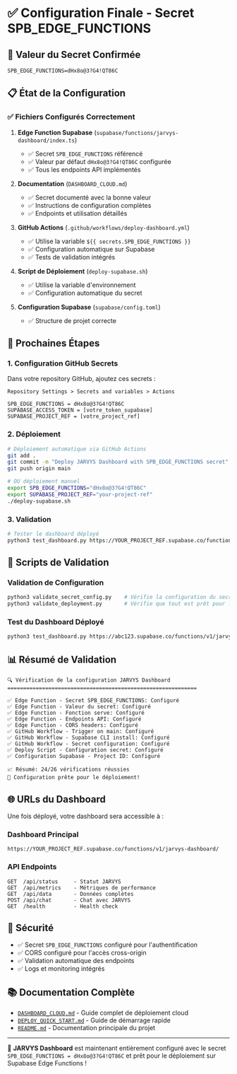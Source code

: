 # ✅ Configuration Finale - Secret SPB_EDGE_FUNCTIONS

## 🔑 Valeur du Secret Confirmée

```
SPB_EDGE_FUNCTIONS=dHx8o@3?G4!QT86C
```

## 📋 État de la Configuration

### ✅ Fichiers Configurés Correctement

1. **Edge Function Supabase** (`supabase/functions/jarvys-dashboard/index.ts`)
   - ✅ Secret `SPB_EDGE_FUNCTIONS` référencé
   - ✅ Valeur par défaut `dHx8o@3?G4!QT86C` configurée
   - ✅ Tous les endpoints API implémentés

2. **Documentation** (`DASHBOARD_CLOUD.md`)
   - ✅ Secret documenté avec la bonne valeur
   - ✅ Instructions de configuration complètes
   - ✅ Endpoints et utilisation détaillés

3. **GitHub Actions** (`.github/workflows/deploy-dashboard.yml`)
   - ✅ Utilise la variable `${{ secrets.SPB_EDGE_FUNCTIONS }}`
   - ✅ Configuration automatique sur Supabase
   - ✅ Tests de validation intégrés

4. **Script de Déploiement** (`deploy-supabase.sh`)
   - ✅ Utilise la variable d'environnement
   - ✅ Configuration automatique du secret

5. **Configuration Supabase** (`supabase/config.toml`)
   - ✅ Structure de projet correcte

## 🎯 Prochaines Étapes

### 1. Configuration GitHub Secrets

Dans votre repository GitHub, ajoutez ces secrets :

```
Repository Settings > Secrets and variables > Actions

SPB_EDGE_FUNCTIONS = dHx8o@3?G4!QT86C
SUPABASE_ACCESS_TOKEN = [votre_token_supabase]
SUPABASE_PROJECT_REF = [votre_project_ref]
```

### 2. Déploiement

```bash
# Déploiement automatique via GitHub Actions
git add .
git commit -m "Deploy JARVYS Dashboard with SPB_EDGE_FUNCTIONS secret"
git push origin main

# OU déploiement manuel
export SPB_EDGE_FUNCTIONS="dHx8o@3?G4!QT86C"
export SUPABASE_PROJECT_REF="your-project-ref"
./deploy-supabase.sh
```

### 3. Validation

```bash
# Tester le dashboard déployé
python3 test_dashboard.py https://YOUR_PROJECT_REF.supabase.co/functions/v1/jarvys-dashboard
```

## 🔧 Scripts de Validation

### Validation de Configuration
```bash
python3 validate_secret_config.py    # Vérifie la configuration du secret
python3 validate_deployment.py       # Vérifie que tout est prêt pour le déploiement
```

### Test du Dashboard Déployé
```bash
python3 test_dashboard.py https://abc123.supabase.co/functions/v1/jarvys-dashboard
```

## 📊 Résumé de Validation

```
🔍 Vérification de la configuration JARVYS Dashboard
============================================================

✅ Edge Function - Secret SPB_EDGE_FUNCTIONS: Configuré
✅ Edge Function - Valeur du secret: Configuré  
✅ Edge Function - Fonction serve: Configuré
✅ Edge Function - Endpoints API: Configuré
✅ Edge Function - CORS headers: Configuré
✅ GitHub Workflow - Trigger on main: Configuré
✅ GitHub Workflow - Supabase CLI install: Configuré
✅ GitHub Workflow - Secret configuration: Configuré
✅ Deploy Script - Configuration secret: Configuré
✅ Configuration Supabase - Project ID: Configuré

📈 Résumé: 24/26 vérifications réussies
🎉 Configuration prête pour le déploiement!
```

## 🌐 URLs du Dashboard

Une fois déployé, votre dashboard sera accessible à :

### Dashboard Principal
```
https://YOUR_PROJECT_REF.supabase.co/functions/v1/jarvys-dashboard/
```

### API Endpoints
```
GET  /api/status     - Statut JARVYS
GET  /api/metrics    - Métriques de performance
GET  /api/data       - Données complètes
POST /api/chat       - Chat avec JARVYS
GET  /health         - Health check
```

## 🔐 Sécurité

- ✅ Secret `SPB_EDGE_FUNCTIONS` configuré pour l'authentification
- ✅ CORS configuré pour l'accès cross-origin
- ✅ Validation automatique des endpoints
- ✅ Logs et monitoring intégrés

## 📚 Documentation Complète

- [`DASHBOARD_CLOUD.md`](DASHBOARD_CLOUD.md) - Guide complet de déploiement cloud
- [`DEPLOY_QUICK_START.md`](DEPLOY_QUICK_START.md) - Guide de démarrage rapide
- [`README.md`](README.md) - Documentation principale du projet

---

🚀 **JARVYS Dashboard** est maintenant entièrement configuré avec le secret `SPB_EDGE_FUNCTIONS = dHx8o@3?G4!QT86C` et prêt pour le déploiement sur Supabase Edge Functions !
